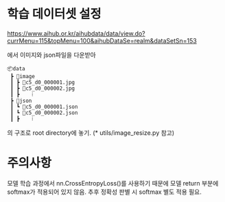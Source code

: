# 학습 데이터셋 설정

https://www.aihub.or.kr/aihubdata/data/view.do?currMenu=115&topMenu=100&aihubDataSe=realm&dataSetSn=153

에서 이미지와 json파일을 다운받아
```
📦data
 ┣ 📂image
 ┃ ┣ 📜c5_d0_000001.jpg
 ┃ ┣ 📜c5_d0_000002.jpg
 ┃ ┣    ⁞
 ┣ 📂json
 ┃ ┗ 📜c5_d0_000001.json
 ┃ ┗ 📜c5_d0_000002.json
 ┃ ┣    ⁞
```
의 구조로 root directory에 놓기. (* utils/image_resize.py 참고)

# 주의사항

모델 학습 과정에서 nn.CrossEntropyLoss()를 사용하기 때문에 모델 return 부분에 softmax가 적용되어 있지 않음. 추후 정확성 판별 시 softmax 별도 적용 필요.
